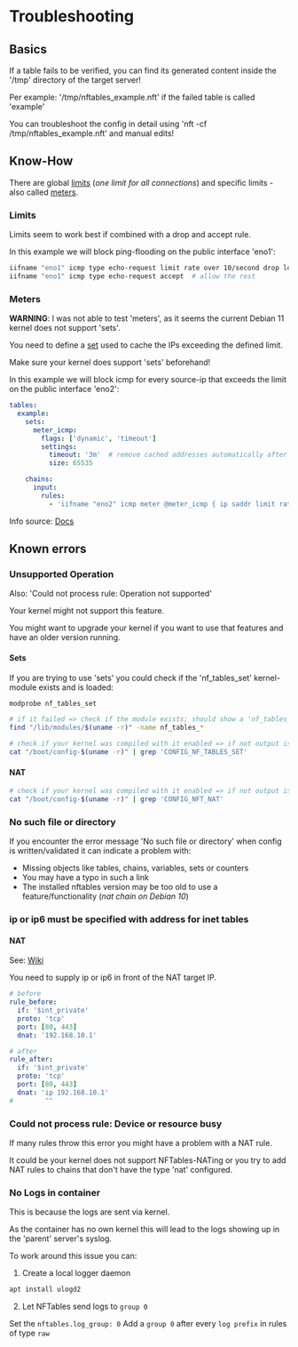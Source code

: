 # Troubleshooting

## Basics

If a table fails to be verified, you can find its generated content inside the '/tmp' directory of the target server!

Per example: '/tmp/nftables_example.nft' if the failed table is called 'example'

You can troubleshoot the config in detail using 'nft -cf /tmp/nftables_example.nft' and manual edits!

## Know-How

There are global [limits](https://wiki.nftables.org/wiki-nftables/index.php/Limits) (_one limit for all connections_) and specific limits - also called [meters](https://wiki.nftables.org/wiki-nftables/index.php/Meters).

### Limits

Limits seem to work best if combined with a drop and accept rule.

In this example we will block ping-flooding on the public interface 'eno1':

```bash
iifname "eno1" icmp type echo-request limit rate over 10/second drop log prefix "NFTables DROP Ping Flooding "  # drop everything that exceeds the limit
iifname "eno1" icmp type echo-request accept  # allow the rest
```

### Meters

**WARNING**: I was not able to test 'meters', as it seems the current Debian 11 kernel does not support 'sets'.

You need to define a [set](https://wiki.nftables.org/wiki-nftables/index.php/Sets) used to cache the IPs exceeding the defined limit.

Make sure your kernel does support 'sets' beforehand!

In this example we will block icmp for every source-ip that exceeds the limit on the public interface 'eno2':

```yaml
tables:
  example:
    sets:
      meter_icmp:
        flags: ['dynamic', 'timeout']
        settings:
          timeout: '3m'  # remove cached addresses automatically after timespan
          size: 65535

    chains:
      input:
        rules:
          - 'iifname "eno2" icmp meter @meter_icmp { ip saddr limit rate 10/second } log prefix "NFTables DROP ICMP Flooding " counter drop'
```

Info source: [Docs](https://access.redhat.com/documentation/en-us/red_hat_enterprise_linux/7/html/security_guide/sec-using_nftables_to_limit_the_amount_of_connections)

## Known errors

### Unsupported Operation

Also: 'Could not process rule: Operation not supported'

Your kernel might not support this feature.

You might want to upgrade your kernel if you want to use that features and have an older version running.

#### Sets

If you are trying to use 'sets' you could check if the 'nf_tables_set' kernel-module exists and is loaded:

```bash
modprobe nf_tables_set

# if it failed => check if the module exists; should show a 'nf_tables_set.ko' file
find "/lib/modules/$(uname -r)" -name nf_tables_*

# check if your kernel was compiled with it enabled => if not output is shown it was not enabled
cat "/boot/config-$(uname -r)" | grep 'CONFIG_NF_TABLES_SET'
```

#### NAT

```bash
# check if your kernel was compiled with it enabled => if not output is shown it was not enabled
cat "/boot/config-$(uname -r)" | grep 'CONFIG_NFT_NAT'
```

### No such file or directory

If you encounter the error message 'No such file or directory' when config is written/validated it can indicate a problem with:

  * Missing objects like tables, chains, variables, sets or counters
  * You may have a typo in such a link
  * The installed nftables version may be too old to use a feature/functionality (_nat chain on Debian 10_)

### ip or ip6 must be specified with address for inet tables

#### NAT

See: [Wiki](https://wiki.nftables.org/wiki-nftables/index.php/Performing_Network_Address_Translation_(NAT)#Inet_family_NAT)

You need to supply ip or ip6 in front of the NAT target IP.

```yaml
# before
rule_before:
  if: '$int_private'
  proto: 'tcp'
  port: [80, 443]
  dnat: '192.168.10.1'

# after
rule_after:
  if: '$int_private'
  proto: 'tcp'
  port: [80, 443]
  dnat: 'ip 192.168.10.1'
#        ^^
```

### Could not process rule: Device or resource busy

If many rules throw this error you might have a problem with a NAT rule.

It could be your kernel does not support NFTables-NATing or you try to add NAT rules to chains that don't have the type 'nat' configured.

### No Logs in container

This is because the logs are sent via kernel.

As the container has no own kernel this will lead to the logs showing up in the 'parent' server's syslog.

To work around this issue you can:

1. Create a local logger daemon

  ```bash
  apt install ulogd2
  ```

2. Let NFTables send logs to `group 0`

  Set the `nftables.log_group: 0`
  Add a `group 0` after every `log prefix` in rules of type `raw`
